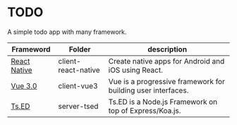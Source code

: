 # TODO

A simple todo app with many framework. 

| Frameword | Folder      | description |
|-----------|-------------|-------------|
|   [React Native](https://reactnative.dev/) | client-react-native | Create native apps for Android and iOS using React.             |
|   [Vue 3.0](https://v3.vuejs.org/) | client-vue3 | Vue is a progressive framework for building user interfaces.             |
|   [Ts.ED](https://tsed.io/)   | server-tsed | Ts.ED is a Node.js Framework on top of Express/Koa.js.            |
